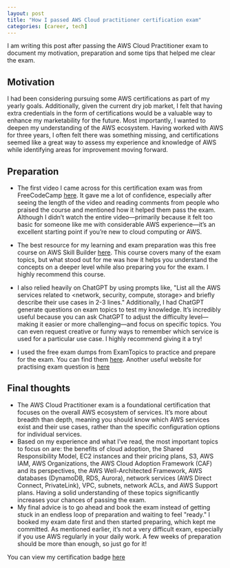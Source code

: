 ```yaml
---
layout: post
title: "How I passed AWS Cloud practitioner certification exam"
categories: [career, tech]
---
```

I am writing this post after passing the AWS Cloud Practitioner exam to document my motivation, preparation and some tips that helped me clear the exam.

## Motivation
I had been considering pursuing some AWS certifications as part of my yearly goals. Additionally, given the current dry job market, I felt that having extra credentials in the form of certifications would be a valuable way to enhance my marketability for the future. Most importantly, I wanted to deepen my understanding of the AWS ecosystem. Having worked with AWS for three years, I often felt there was something missing, and certifications seemed like a great way to assess my experience and knowledge of AWS while identifying areas for improvement moving forward. 

## Preparation
- The first video I came across for this certification exam was from FreeCodeCamp [here](https://www.youtube.com/watch?v=NhDYbskXRgc&t=13205s). It gave me a lot of confidence, especially after seeing the length of the video and reading comments from people who praised the course and mentioned how it helped them pass the exam. Although I didn’t watch the entire video—primarily because it felt too basic for someone like me with considerable AWS experience—it’s an excellent starting point if you’re new to cloud computing or AWS.

- The best resource for my learning and exam preparation was this free course on AWS Skill Builder [here](https://explore.skillbuilder.aws/learn/course/134/play/136404/aws-cloud-practitioner-essentials). This course covers many of the exam topics, but what stood out for me was how it helps you understand the concepts on a deeper level while also preparing you for the exam. I highly recommend this course.

- I also relied heavily on ChatGPT by using prompts like, "List all the AWS services related to <network, security, compute, storage> and briefly describe their use cases in 2-3 lines." Additionally, I had ChatGPT generate questions on exam topics to test my knowledge. It’s incredibly useful because you can ask ChatGPT to adjust the difficulty level—making it easier or more challenging—and focus on specific topics. You can even request creative or funny ways to remember which service is used for a particular use case. I highly recommend giving it a try!

- I used the free exam dumps from ExamTopics to practice and prepare for the exam. You can find them [here](https://www.examtopics.com/exams/amazon/aws-certified-cloud-practitioner-clf-c02/view/1/). Another useful website for practising exam question is [here](https://free-braindumps.com/amazon/free-aws-certified-cloud-practitioner-braindumps.html?p=1)

## Final thoughts
- The AWS Cloud Practitioner exam is a foundational certification that focuses on the overall AWS ecosystem of services. It’s more about breadth than depth, meaning you should know which AWS services exist and their use cases, rather than the specific configuration options for individual services.
- Based on my experience and what I’ve read, the most important topics to focus on are: the benefits of cloud adoption, the Shared Responsibility Model, EC2 instances and their pricing plans, S3, AWS IAM, AWS Organizations, the AWS Cloud Adoption Framework (CAF) and its perspectives, the AWS Well-Architected Framework, AWS databases (DynamoDB, RDS, Aurora), network services (AWS Direct Connect, PrivateLink), VPC, subnets, network ACLs, and AWS Support plans. Having a solid understanding of these topics significantly increases your chances of passing the exam.
- My final advice is to go ahead and book the exam instead of getting stuck in an endless loop of preparation and waiting to feel "ready." I booked my exam date first and then started preparing, which kept me committed. As mentioned earlier, it’s not a very difficult exam, especially if you use AWS regularly in your daily work. A few weeks of preparation should be more than enough, so just go for it!

You can view my certification badge [here](https://www.credly.com/badges/2d1b2a23-740b-46d2-a307-c1ed8caf105c/public_url)

